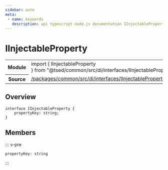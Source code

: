 ```yaml
---
sidebar: auto
meta:
 - name: keywords
   description: api typescript node.js documentation IInjectableProperty decorator
---
```

# IInjectableProperty <Badge text="Decorator" type="decorator"/>
<!-- Summary -->
<section class="symbol-info"><table class="is-full-width"><tbody><tr><th>Module</th><td><div class="lang-typescript"><span class="token keyword">import</span> { IInjectableProperty }&nbsp;<span class="token keyword">from</span>&nbsp;<span class="token string">"@tsed/common/src/di/interfaces/IInjectableProperties"</span></div></td></tr><tr><th>Source</th><td><a href="https://github.com/Romakita/ts-express-decorators/blob/v4.31.9/packages/common/src/di/interfaces/IInjectableProperties.ts#L0-L0">/packages/common/src/di/interfaces/IInjectableProperties.ts</a></td></tr></tbody></table></section>

<!-- Overview -->
## Overview


<pre><code class="typescript-lang "><span class="token keyword">interface</span> IInjectableProperty <span class="token punctuation">{</span>
    propertyKey<span class="token punctuation">:</span> <span class="token keyword">string</span><span class="token punctuation">;</span>
<span class="token punctuation">}</span></code></pre>



<!-- Members -->




## Members


::: v-pre

<div class="method-overview">
<pre><code class="typescript-lang ">propertyKey<span class="token punctuation">:</span> <span class="token keyword">string</span></code></pre>

</div>



:::